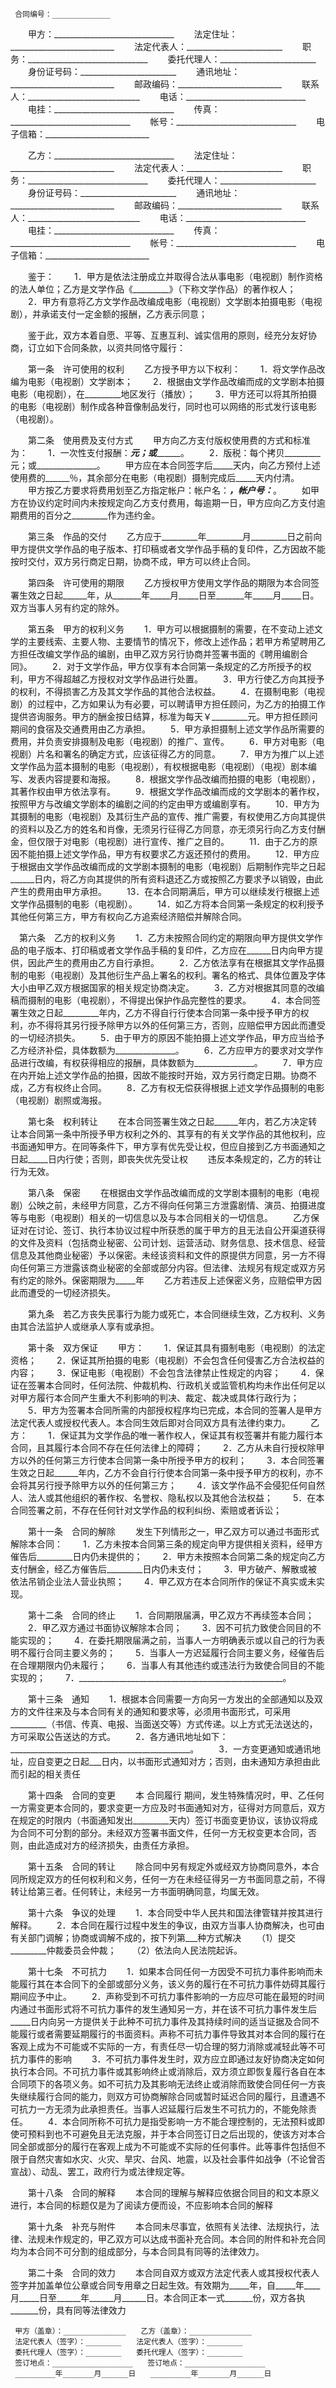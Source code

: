 
     合同编号：_____________
 
 　　甲方：______________________________
 　　法定住址：__________________________
 　　法定代表人：________________________
 　　职务：______________________________
 　　委托代理人：________________________
 　　身份证号码：________________________
 　　通讯地址：__________________________
 　　邮政编码：__________________________
 　　联系人：____________________________
 　　电话：______________________________
 　　电挂：______________________________
 　　传真：______________________________
 　　帐号：______________________________
 　　电子信箱：__________________________
 
 　　乙方：______________________________
 　　法定住址：__________________________
 　　法定代表人：________________________
 　　职务：______________________________
 　　委托代理人：________________________
 　　身份证号码：________________________
 　　通讯地址：__________________________
 　　邮政编码：__________________________
 　　联系人：____________________________
 　　电话：______________________________
 　　电挂：______________________________
 　　传真：______________________________
 　　帐号：______________________________
 　　电子信箱：__________________________
 
 　　鉴于：
 　　1．甲方是依法注册成立并取得合法从事电影（电视剧）制作资格的法人单位；乙方是文学作品《_________》（下称文学作品）的著作权人；
 　　2．甲方有意将乙方文学作品改编成电影（电视剧）文学剧本拍摄电影（电视剧），并承诺支付一定金额的报酬，乙方表示同意；
 
 　　鉴于此，双方本着自愿、平等、互惠互利、诚实信用的原则，经充分友好协商，订立如下合同条款，以资共同恪守履行：
 
 　　第一条　许可使用的权利
 　　乙方授予甲方以下权利：
 　　1．将文学作品改编为电影（电视剧）文学剧本；
 　　2．根据由文学作品改编而成的文学剧本拍摄电影（电视剧），在_________地区发行（播放）；
 　　3．甲方还可以将其所拍摄的电影（电视剧）制作成各种音像制品发行，同时也可以网络的形式发行该电影（电视剧）。
 
 　　第二条　使用费及支付方式
 　　甲方向乙方支付版权使用费的方式和标准为：
 　　1．一次性支付报酬：_________元；或_______________。
 　　2．版税：每个拷贝_________元；或_______________。
 　　甲方应在本合同签字后_____天内，向乙方预付上述使用费的______％，其余部分在电影（电视剧）摄制完成后_____天内付清。
 　　甲方按乙方要求将费用划至乙方指定帐户：帐户名：_______________，帐户号：_______________。
 　　如甲方在协议约定时间内未按规定向乙方支付费用，每逾期一日，甲方应向乙方支付逾期费用的百分之_________作为违约金。
 
 　　第三条　作品的交付
 　　乙方应于_________年_________月_________日之前向甲方提供文学作品的电子版本、打印稿或者文学作品手稿的复印件，乙方因故不能按时交付，双方另行商定日期，协商不成，甲方可以终止合同。
 
 　　第四条　许可使用的期限
 　　乙方授权甲方使用文学作品的期限为本合同签署生效之日起______年，从_______年_____月_____日至_______年_____月_____日。双方当事人另有约定的除外。
 
 　　第五条　甲方的权利义务
 　　1．甲方可以根据摄制的需要，在不变动上述文学的主要线索、主要人物、主要情节的情况下，修改上述作品；若甲方希望聘用乙方担任改编文学作品的编剧，由甲乙双方另行协商并签署书面的《聘用编剧合同》。
 　　2．对于文学作品，甲方仅享有本合同第一条规定的乙方所授予的权利，甲方不得超越乙方授权对文学作品进行处置。
 　　3．甲方行使乙方向其授予的权利，不得损害乙方及其文学作品的其他合法权益。
 　　4．在摄制电影（电视剧）的过程中，乙方如果认为有必要，可以聘请甲方担任顾问，为乙方的拍摄工作提供咨询服务。甲方的酬金按日结算，标准为每天￥_________元。甲方担任顾问期间的食宿及交通费用由乙方承担。
 　　5．甲方承担摄制上述文学作品所需要的费用，并负责安排摄制及电影（电视剧）的推广、宣传。
 　　6．甲方对电影（电视剧）片名和署名的确定方式，应该征得乙方的同意。
 　　7．甲方为推广以上述文学作品为蓝本摄制的电影（电视剧），有权根据电影（电视剧）（电视）剧本编写、发表内容提要和海报。
 　　8．根据文学作品改编而拍摄的电影（电视剧），其著作权由甲方依法享有。
 　　9．根据文学作品改编而成的文学剧本的著作权，按照甲方与改编文学剧本的编剧之间的约定由甲方或编剧享有。
 　　10．甲方为其摄制的电影（电视剧）及其衍生产品的宣传、推广需要，有权使用乙方向其提供的资料以及乙方的姓名和肖像，无须另行征得乙方同意，亦无须另行向乙方支付酬金，但仅限于对电影（电视剧）进行宣传、推广之目的。
 　　11．由于乙方的原因不能拍摄上述文学作品，甲方有权要求乙方返还预付的费用。
 　　12．甲方应于根据由文学作品改编而成的文学剧本摄制的电影（电视剧）后期制作完毕之日起______日内，将乙方向其提供的所有资料退还乙方或按照乙方要求予以销毁，由此产生的费用由甲方承担。
 　　13．在本合同期满后，甲方可以继续发行根据上述文学作品摄制的电影（电视剧）。
 　　14．如乙方将本合同第一条规定的权利授予其他任何第三方，甲方有权向乙方追索经济赔偿并解除合同。
 
   　第六条　乙方的权利义务
 　　1．乙方未按照合同约定的期限向甲方提供文学作品的电子版本、打印稿或者文学作品手稿的复印件，乙方应在______日内向甲方提供，因此产生的费用由乙方自行承担。
 　　2．乙方依法享有在根据其文学作品摄制的电影（电视剧）及其他衍生产品上署名的权利。署名的格式、具体位置及字体大小由甲乙双方根据国家的相关规定协商决定。
 　　3．乙方对根据其同意的改编稿而摄制的电影（电视剧），不得提出保护作品完整性的要求。
 　　4．本合同签署生效之日起_________年内，乙方不得自行行使本合同第一条中授予甲方的权利，亦不得将其另行授予除甲方以外的任何第三方，否则，应赔偿甲方因此而遭受的一切经济损失。
 　　5．由于甲方的原因不能拍摄上述文学作品，甲方应当给予乙方经济补偿，具体数额为_______________。
 　　6．乙方应甲方的要求对文学作品进行改编，有权获得相应的报酬，具体数额为_______________。
 　　7．甲方应在内开始上述文学作品的拍摄，因故不能按时开始，双方另行商定日期。协商不成，乙方有权终止合同。
 　　8．乙方有权无偿获得根据上述文学作品摄制的电影（电视剧）剧照或海报。
 
 　　第七条　权利转让
 　　在本合同签署生效之日起______年内，若乙方决定转让本合同第一条中所授予甲方权利之外的、其享有的有关文学作品的其他权利，应书面通知甲方。在同等条件下，甲方享有优先受让权，但应自接到乙方书面通知之日起_____日内行使；否则，即丧失优先受让权
 　　违反本条规定的，乙方的转让行为无效。
 
 　　第八条　保密
 　　在根据由文学作品改编而成的文学剧本摄制的电影（电视剧）公映之前，未经甲方同意，乙方不得向任何第三方泄露剧情、演员、拍摄进度等与电影（电视剧）相关的一切信息以及与本合同相关的一切信息。
 　　乙方保证对在讨论、签订、执行本协议过程中所获悉的属于甲方的且无法自公开渠道获得的文件及资料（包括商业秘密、公司计划、运营活动、财务信息、技术信息、经营信息及其他商业秘密）予以保密。未经该资料和文件的原提供方同意，另一方不得向任何第三方泄露该商业秘密的全部或部分内容。但法律、法规另有规定或双方另有约定的除外。保密期限为_____年
 　　乙方若违反上述保密义务，应赔偿甲方因此而遭受的一切经济损失。
 
 　　第九条　若乙方丧失民事行为能力或死亡，本合同继续生效，乙方权利、义务由其合法监护人或继承人享有或承担。
 
 　　第十条　双方保证
 　　甲方：
 　　1．保证其具有摄制电影（电视剧）的法定资格；
 　　2．保证其所拍摄的电影（电视剧）不会包含任何侵害乙方合法权益的内容；
 　　3．保证电影（电视剧）不会包含法律禁止性规定的内容；
 　　4．保证在签署本合同时，任何法院、仲裁机构、行政机关或监管机构均未作出任何足以对甲方履行本合同产生重大不利影响的判决、裁定、裁决或具体行政行为；
 　　5．甲方为签署本合同所需的内部授权程序均已完成，本合同的签署人是甲方法定代表人或授权代表人。本合同生效后即对合同双方具有法律约束力。
 　　乙方：
 　　1．保证其为文学作品的唯一著作权人，保证其有权签署并有能力履行本合同，且其履行本合同不存在任何法律上的障碍；
 　　2．乙方从未自行授权除甲方以外的任何第三方行使本合同第一条中所授予甲方的权利；
 　　3．本合同签署生效之日起______年内，乙方不会自行行使本合同第一条中授予甲方的权利，亦不会将其另行授予除甲方以外的任何第三方；
 　　4．该文学作品不会侵犯任何自然人、法人或其他组织的著作权、名誉权、隐私权以及其他合法权益；
 　　5．在本合同签署之前，不存在任何针对文学作品的权利纠纷、索赔或者诉讼；
 
 　　第十一条　合同的解除
 　　发生下列情形之一，甲乙双方可以通过书面形式解除本合同：
 　　1．乙方未按本合同第三条的规定向甲方提供相关资料，经甲方催告后_________日内仍未提供的；
 　　2．甲方未按照本合同第二条的规定向乙方支付酬金，经乙方催告后_________日内仍未支付；
 　　3．甲方破产、解散或被依法吊销企业法人营业执照；
 　　4．甲乙双方在本合同所作的保证不真实或未实现。
 
 　　第十二条　合同的终止
 　　1．合同期限届满，甲乙双方不再续签本合同；
 　　2．甲乙双方通过书面协议解除本合同；
 　　3．因不可抗力致使合同目的不能实现的；
 　　4．在委托期限届满之前，当事人一方明确表示或以自己的行为表明不履行合同主要义务的；
 　　5．当事人一方迟延履行合同主要义务，经催告后在合理期限内仍未履行；
 　　6．当事人有其他违约或违法行为致使合同目的不能实现的；
 　　7．___________________________________________________。
 
 　　第十三条　通知
 　　1．根据本合同需要一方向另一方发出的全部通知以及双方的文件往来及与本合同有关的通知和要求等，必须用书面形式，可采用_________（书信、传真、电报、当面送交等）方式传递。以上方式无法送达的，方可采取公告送达的方式。
 　　2．各方通讯地址如下：_____________________________________________。
 　　3．一方变更通知或通讯地址，应自变更之日起___日内，以书面形式通知对方；否则，由未通知方承担由此而引起的相关责任
 
 　　第十四条　合同的变更
 　　本
合同履行
期间，发生特殊情况时，甲、乙任何一方需变更本合同的，要求变更一方应及时书面通知对方，征得对方同意后，双方在规定的时限内（书面通知发出_________天内）签订书面变更协议，该协议将成为合同不可分割的部分。未经双方签署书面文件，任何一方无权变更本合同，否则，由此造成对方的经济损失，由责任方承担。
 
 　　第十五条　合同的转让
 　　除合同中另有规定外或经双方协商同意外，本合同所规定双方的任何权利和义务，任何一方在未经征得另一方书面同意之前，不得转让给第三者。任何转让，未经另一方书面明确同意，均属无效。
 
 　　第十六条　争议的处理
 　　1．本合同受中华人民共和国法律管辖并按其进行解释。
 　　2．本合同在履行过程中发生的争议，由双方当事人协商解决，也可由有关部门调解；协商或调解不成的，按下列第___种方式解决
 　　（1）提交_________仲裁委员会仲裁；
 　　（2）依法向人民法院起诉。
 
 　　第十七条　不可抗力
 　　1．如果本合同任何一方因受不可抗力事件影响而未能履行其在本合同下的全部或部分义务，该义务的履行在不可抗力事件妨碍其履行期间应予中止。
 　　2．声称受到不可抗力事件影响的一方应尽可能在最短的时间内通过书面形式将不可抗力事件的发生通知另一方，并在该不可抗力事件发生后_____日内向另一方提供关于此种不可抗力事件及其持续时间的适当证据及合同不能履行或者需要延期履行的书面资料。声称不可抗力事件导致其对本合同的履行在客观上成为不可能或不实际的一方，有责任尽一切合理的努力消除或减轻此等不可抗力事件的影响
 　　3．不可抗力事件发生时，双方应立即通过友好协商决定如何执行本合同。不可抗力事件或其影响终止或消除后，双方须立即恢复履行各自在本合同项下的各项义务。如不可抗力及其影响无法终止或消除而致使合同任何一方丧失继续履行合同的能力，则双方可协商解除合同或暂时延迟合同的履行，且遭遇不可抗力一方无须为此承担责任。当事人迟延履行后发生不可抗力的，不能免除责任。
 　　4．本合同所称不可抗力是指受影响一方不能合理控制的，无法预料或即使可预料到也不可避免且无法克服，并于本合同签订日之后出现的，使该方对本合同全部或部分的履行在客观上成为不可能或不实际的任何事件。此等事件包括但不限于自然灾害如水灾、火灾、旱灾、台风、地震，以及社会事件如战争（不论曾否宣战）、动乱、罢工，政府行为或法律规定等。
 
 　　第十八条　合同的解释
 　　本合同的理解与解释应依据合同目的和文本原义进行，本合同的标题仅是为了阅读方便而设，不应影响本合同的解释
 
 　　第十九条　补充与附件
 　　本合同未尽事宜，依照有关法律、法规执行，法律、法规未作规定的，甲乙双方可以达成书面补充合同。本合同的附件和补充合同均为本合同不可分割的组成部分，与本合同具有同等的法律效力。
 
 　　第二十条　合同的效力
 　　本合同自双方或双方法定代表人或其授权代表人签字并加盖单位公章或合同专用章之日起生效。有效期为_____年，自_____年____月_____日至______年______月______日。本合同正本一式_______份，双方各执_______份，具有同等法律效力
  
 
     甲方（盖章）：______________　　乙方（盖章）：______________
     法定代表人（签字）：________　　法定代表人（签字）：________
     委托代理人（签字）：________　　委托代理人（签字）：________
     签订地点：__________________　　签订地点：__________________
     _________年_______月______日　　_________年_______月______日 
 

 
 
 
 
 
  


  
 

  


  


  
 
 
 
 

